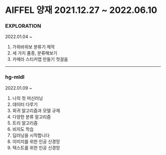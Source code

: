# AIFFEL 양재 2021.12.27 ~ 2022.06.10

### EXPLORATION
2022.01.04 ~
1. 가위바위보 분류기 제작   
2. 세 가지 품종, 분류해보기
3. 카메라 스티커앱 만들기 첫걸음

---

### hg-mldl

2022.01.09 ~
1. 나의 첫 머신러닝
2. 데이터 다루기
3. 회귀 알고리즘과 모델 규제
4. 다양한 분류 알고리즘
5. 트리 알고리즘
6. 비지도 학습
7. 딥러닝을 시작합니다
8. 이미지를 위한 인공 신경망
9. 텍스트를 위한 인공 신경망
